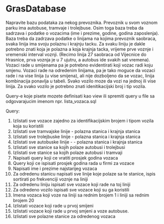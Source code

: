 # GrasDatabase

Napravite bazu podataka za nekog prevoznika. Prevoznik u svom voznom parku ima autobuse, tramvaje i trolejbuse.
Osim toga baza treba da sadrzava i podatke o vozacima (ime i prezime, godine, godina zaposlenja). Baza treba da zadrzava podatke
o linijama na kojima prevoznik saobraca, svaka linija ima svoju polaznu i krajnju tacku. Za svaku liniju je dakle potrebno znati koja je polazna a koja krajnja tacka, vrijeme prve voznje i vremenski interval voznji. (Recimo linija 27 saobraca od Vijecnice do Hrasnice, prva voznja je u 7 ujutru, a autobus ide svakih sat vremena). Vozaci rade u smijenama pa je potrebno evidentirati koji vozac radi koju smjenu.
Vozaci rade na odredenim linijama, pa je tako moguce da vozaci rade i na vise linija (u vise smijena), ali nije dozboljeno da se vozac, linija kombinacija ponavlja u tabeli.
Svako vozilo moze da vozi na jednoj ili vise linija. Za svako vozilo je potrebno znati idenitikacijski broj i tip vozila.

Query-e koje pisete mozete definisati kao view ili spremiti query u file sa odgovarajucim imenom npr. lista_vozaca.sql

Query:
<ol>
<li> Izlistati sve vozace zajedno za identifikacijskim brojem i tipom vozila koja su koristili </li>
<li> Izlistati sve tramvajske linije - polazna stanica i krajnja stanica </li>
<li> Izlistati sve trolejbuske linije - polazna stanica i krajnja stanica </li>
<li> Izlistati sve autobuske linije - - polazna stanica i krajnja stanica </li>
<li> Izlistati sve stanice sa kojih polaze autobusi i trolejbusi </li>
<li> Izlistati sve stanice sa kojih polaze autobusi i tramvaji </li>
<li> Napisati query koji ce vratiti prosjek godina vozaca </li>
<li> Query koji ce ispisati prosjek godina rada u firmi za vozace </li>
<li> Napisati ime i prezime najstarijeg vozaca </li>
<li> Za odredenu stanicu napisati sve linije koje polaze sa te stanice, ispis sortirati po frekvenciji voznje na liniji </li>
<li> Za odredenu liniju ispisati sve vozace koji rade na toj liniji  </li>
<li> Za odredeno vozilo ispisati sve vozace koji su ga koristili  </li>
<li> Imena vozaca koji voze na liniji sa rednim brojem 1 i liniji sa rednim brojem 20 </li>
<li> Izlistati vozace koji rade u prvoj smijeni </li>
<li> Izlistati vozace koji rade u prvoj smjeni a voze autobuse.  </li>
<li> Izlistati sve polazne stanice za odredenog vozaca  </li>
</ol>
<br />


